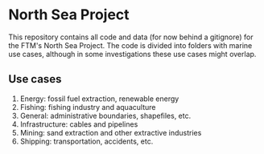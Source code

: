 # North Sea Project

This repository contains all code and data (for now behind a gitignore) for the FTM's North Sea Project. The code is divided into folders with marine use cases, although in some investigations these use cases might overlap. 

## Use cases

1. Energy: fossil fuel extraction, renewable energy
2. Fishing: fishing industry and aquaculture
3. General: administrative boundaries, shapefiles, etc.
4. Infrastructure: cables and pipelines
5. Mining: sand extraction and other extractive industries
6. Shipping: transportation, accidents, etc. 

